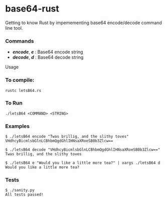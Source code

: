 # base64-rust
 
Getting to know Rust by impemementing base64 encode/decode command line tool.

### Commands
 - ***encode***, ***e*** : Base64 encode string
 - ***decode***, ***d*** : Base64 decode string

Usage

### To compile:

    rustc letsB64.rs

### To Run
    
    ./letsB64 <COMMAND> <STRING>

### Examples

    $ ./letsB64 encode "Twas brillig, and the slithy toves"
    VHdhcyBicmlsbGlnLCBhbmQgdGhlIHNsaXRoeSB0b3Zlcw==

    $ ./letsB64 decode "VHdhcyBicmlsbGlnLCBhbmQgdGhlIHNsaXRoeSB0b3Zlcw=="
    Twas brillig, and the slithy toves

	$ ./letsB64 e "Would you like a little more tea?" | xargs ./letsB64 d
	Would you like a little more tea?

### Tests

    $ ./sanity.py
    All tests passed!